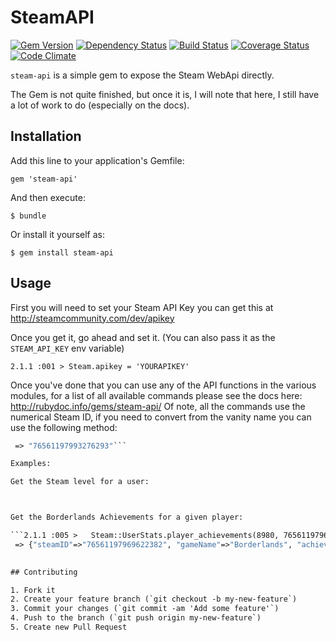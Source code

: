 # SteamAPI

[![Gem Version](https://badge.fury.io/rb/steam-api.png)](http://badge.fury.io/rb/steam-api)
[![Dependency Status](https://gemnasium.com/bhaberer/steam-api.png)](https://gemnasium.com/bhaberer/steam-api)
[![Build Status](https://travis-ci.org/bhaberer/steam-api.png?branch=master)](https://travis-ci.org/bhaberer/steam-api)
[![Coverage Status](https://coveralls.io/repos/bhaberer/steam-api/badge.png?branch=master)](https://coveralls.io/r/bhaberer/steam-api?branch=master)
[![Code Climate](https://codeclimate.com/github/bhaberer/steam-api.png)](https://codeclimate.com/github/bhaberer/steam-api)

`steam-api` is a simple gem to expose the Steam WebApi directly.

The Gem is not quite finished, but once it is, I will note that here, I still have a lot of work to do (especially on the docs).

## Installation

Add this line to your application's Gemfile:

    gem 'steam-api'

And then execute:

    $ bundle

Or install it yourself as:

    $ gem install steam-api

## Usage

First you will need to set your Steam API Key you can get this at http://steamcommunity.com/dev/apikey

Once you get it, go ahead and set it. (You can also pass it as the `STEAM_API_KEY` env variable)

```2.1.1 :001 > Steam.apikey = 'YOURAPIKEY'```

Once you've done that you can use any of the API functions in the various modules, for a list of all available commands please  see the docs here: http://rubydoc.info/gems/steam-api/ Of note, all the commands use the numerical Steam ID, if you need to convert from the vanity name you can use the following method:

```2.1.1 :012 > Steam::User.vanity_to_steamid("asmeroth")
 => "76561197993276293"```

Examples: 

Get the Steam level for a user:



Get the Borderlands Achievements for a given player:

```2.1.1 :005 >   Steam::UserStats.player_achievements(8980, 76561197969622382)
 => {"steamID"=>"76561197969622382", "gameName"=>"Borderlands", "achievements"=>[{"apiname"=>"Achievement_1", "achieved"=>0}, {"apiname"=>"Achievement_2", "achieved"=>0}, {"apiname"=>"Achievement_3", "achieved"=>0}, {"apiname"=>"Achievement_4", "achieved"=>0}, {"apiname"=>"Achievement_5", "achieved"=>0}, {"apiname"=>"Achievement_6", "achieved"=>0}, {"apiname"=>"Achievement_7", "achieved"=>0}, {"apiname"=>"Achievement_8", "achieved"=>0}, {"apiname"=>"Achievement_9", "achieved"=>0}, {"apiname"=>"Achievement_10", "achieved"=>0}, {"apiname"=>"Achievement_11", "achieved"=>0}, {"apiname"=>"Achievement_12", "achieved"=>0}, {"apiname"=>"Achievement_13", "achieved"=>0}, {"apiname"=>"Achievement_14", "achieved"=>0}, {"apiname"=>"Achievement_15", "achieved"=>0}, {"apiname"=>"Achievement_16", "achieved"=>0}, {"apiname"=>"Achievement_17", "achieved"=>0}, {"apiname"=>"Achievement_18", "achieved"=>0}, {"apiname"=>"Achievement_19", "achieved"=>0}, {"apiname"=>"Achievement_20", "achieved"=>0}, {"apiname"=>"Achievement_21", "achieved"=>0}, {"apiname"=>"Achievement_22", "achieved"=>0}, {"apiname"=>"Achievement_23", "achieved"=>0}, {"apiname"=>"Achievement_24", "achieved"=>0}, {"apiname"=>"Achievement_25", "achieved"=>0}, {"apiname"=>"Achievement_26", "achieved"=>0}, {"apiname"=>"Achievement_27", "achieved"=>0}, {"apiname"=>"Achievement_28", "achieved"=>0}, {"apiname"=>"Achievement_29", "achieved"=>0}, {"apiname"=>"Achievement_30", "achieved"=>0}, {"apiname"=>"Achievement_31", "achieved"=>0}, {"apiname"=>"Achievement_32", "achieved"=>0}, {"apiname"=>"Achievement_33", "achieved"=>0}, {"apiname"=>"Achievement_34", "achieved"=>0}, {"apiname"=>"Achievement_35", "achieved"=>0}, {"apiname"=>"Achievement_36", "achieved"=>0}, {"apiname"=>"Achievement_37", "achieved"=>0}, {"apiname"=>"Achievement_38", "achieved"=>0}, {"apiname"=>"Achievement_39", "achieved"=>0}, {"apiname"=>"Achievement_40", "achieved"=>0}, {"apiname"=>"Achievement_41", "achieved"=>0}, {"apiname"=>"Achievement_42", "achieved"=>0}, {"apiname"=>"Achievement_43", "achieved"=>0}, {"apiname"=>"Achievement_44", "achieved"=>0}, {"apiname"=>"Achievement_45", "achieved"=>0}, {"apiname"=>"Achievement_46", "achieved"=>0}, {"apiname"=>"Achievement_47", "achieved"=>0}, {"apiname"=>"Achievement_48", "achieved"=>0}, {"apiname"=>"Achievement_49", "achieved"=>0}, {"apiname"=>"Achievement_50", "achieved"=>0}, {"apiname"=>"Achievement_51", "achieved"=>0}, {"apiname"=>"Achievement_52", "achieved"=>0}, {"apiname"=>"Achievement_53", "achieved"=>0}, {"apiname"=>"Achievement_54", "achieved"=>0}, {"apiname"=>"Achievement_55", "achieved"=>0}, {"apiname"=>"Achievement_56", "achieved"=>0}, {"apiname"=>"Achievement_57", "achieved"=>0}, {"apiname"=>"Achievement_58", "achieved"=>0}, {"apiname"=>"Achievement_59", "achieved"=>0}, {"apiname"=>"Achievement_60", "achieved"=>0}, {"apiname"=>"Achievement_61", "achieved"=>0}, {"apiname"=>"Achievement_62", "achieved"=>0}, {"apiname"=>"Achievement_63", "achieved"=>0}, {"apiname"=>"Achievement_64", "achieved"=>0}, {"apiname"=>"Achievement_65", "achieved"=>0}, {"apiname"=>"Achievement_66", "achieved"=>0}, {"apiname"=>"Achievement_67", "achieved"=>0}, {"apiname"=>"Achievement_68", "achieved"=>0}, {"apiname"=>"Achievement_69", "achieved"=>0}, {"apiname"=>"Achievement_70", "achieved"=>0}, {"apiname"=>"Achievement_71", "achieved"=>0}, {"apiname"=>"Achievement_72", "achieved"=>0}, {"apiname"=>"Achievement_73", "achieved"=>0}, {"apiname"=>"Achievement_74", "achieved"=>0}, {"apiname"=>"Achievement_75", "achieved"=>0}, {"apiname"=>"Achievement_76", "achieved"=>0}, {"apiname"=>"Achievement_79", "achieved"=>0}, {"apiname"=>"Achievement_77", "achieved"=>0}, {"apiname"=>"Achievement_78", "achieved"=>0}, {"apiname"=>"Achievement_80", "achieved"=>0}]}```
 

## Contributing

1. Fork it
2. Create your feature branch (`git checkout -b my-new-feature`)
3. Commit your changes (`git commit -am 'Add some feature'`)
4. Push to the branch (`git push origin my-new-feature`)
5. Create new Pull Request
